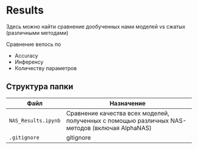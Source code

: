 # Results

Здесь можно найти сравнение дообученных нами моделей vs сжатых (различными методами)

Сравнение велось по 

- Accuracy
- Инференсу
- Количеству параметров

## Структура папки

| Файл | Назначение |
|------|------------|
| `NAS_Results.ipynb` | Сравнение качества всех моделей, полученных с помощью различных NAS-методов (включая AlphaNAS) |
| `.gitignore` | gitignore |
